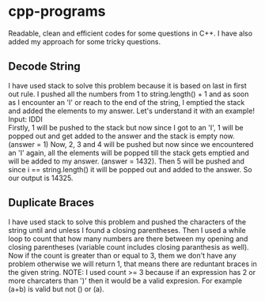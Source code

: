 # cpp-programs
Readable, clean and efficient codes for some questions in C++.
I have also added my approach for some tricky questions.

## Decode String
I have used stack to solve this problem because it is based on last in first out rule. I pushed all the numbers from 1 to string.length() + 1 and as soon as I encounter an 'I' or reach to the end of the string, I emptied the stack and added the elements to my answer. 
Let's understand it with an example!<br>
Input: IDDI\
Firstly, 1 will be pushed to the stack but now since I got to an 'I', 1 will be popped out and get added to the answer and the stack is empty now.(answer = 1)
Now, 2, 3 and 4 will be pushed but now since we encountered an 'I' again, all the elements will be popped till the stack gets emptied and will be added to my answer. (answer = 1432). Then 5 will be pushed and since i == string.length() it will be popped out and added to the answer.
So our output is 14325.

## Duplicate Braces
I have used stack to solve this problem and pushed the characters of the string until and unless I found a closing parentheses. Then I used a while loop to count that how many numbers are there between my opening and closing parentheses (variable count includes closing paranthesis as well). Now if the count is greater than or equal to 3, them we don't have any problem otherwise we will return 1, that means there are reduntant braces in the given string.
NOTE: 
I used count >= 3 because if an expression has 2 or more charcaters than ')' then it would be a valid expresion.
For example (a+b) is valid but not () or (a).
